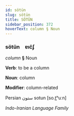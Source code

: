 ```yaml
---
id: sötün
slug: sötün
title: SÖTÜN
sidebar_position: 372
hoverText: column § Noun
---
```


### sötün&emsp;<span kind="abugida">ɐıc̃ʄ</span>

*column* **§** Noun

**Verb**: to be a column

**Noun**: column

**Modifier**: column-related

Persian ستون sotun [so.t̪ʰuːn]

*Indo-Iranian Language Family*
